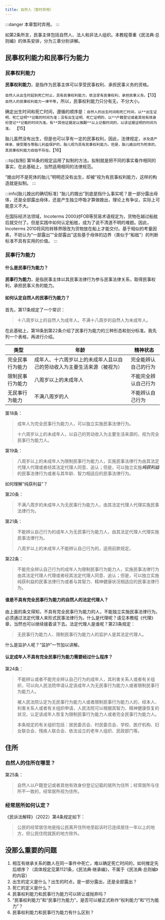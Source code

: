 ```yaml
---
title: 自然人（暂时弃用）
---
```


:::danger
本章暂时弃用。
:::

如第2条所言，民事主体包括自然人、法人和非法人组织。本教程尊重《民法典·总则编》的体系安排，分为三章分别讲解。


## 民事权利能力和民事行为能力

### 民事权利能力

**民事权利能力**，是指作为民事主体可以享受民事权利、承担民事义务的资格。

`自然人从出生时起到死亡时止，具有民事权利能力，依法享有民事权利，承担民事义务。`【13】`自然人的民事权利能力一律平等`，所以，民事权利能力只分有无，不分大小。

确定出生时间和死亡时间，遵循的顺序是：`自然人的出生时间和死亡时间，以**出生证明、死亡证明**记载的时间为准；没有出生证明、死亡证明的，以**户籍登记或者其他有效身份登记**记载的时间为准。有**其他证据足以推翻**以上记载时间的，以该证据证明的时间为准。 `【15】

胎儿虽然没有出生，但是也可以享有一定的民事权利，因此，法律规定，`涉及遗产继承、接受赠与等胎儿利益保护的，胎儿视为具有民事权利能力。但是，胎儿娩出时为死体的，其民事权利能力自始不存在。`【16】

:::tip[拟制]
第16条的规定运用了拟制的方法。拟制就是把不同的事实看作相同的事实，在此基础上，当然适用相同的法律规范。

“娩出时不是死体的胎儿”明明还没有出生，却被“视为有民事权利能力，这样的构造就是拟制。
:::

:::info[胎儿娩出的确切标准]
“胎儿的娩出”到底是指什么事实呢？是一部分露出母体，还是全部露出母体，还是产生独立呼吸才算做娩出，理论上有争议，实际上可能意义不大。

在国际经济法领域，Incoterms 2000对FOB等贸易术语规定为，货物在越过船舷后就交付了。但是实践中如何认定船舷，成为了说不清道不明的难题。因此，Incoterms 2010将风险转移界限改为货物放在船上才能交付。基于相似的考量因素，不妨认为“一部露出”“全部露出”这些基于母体的边界（类似于“船舷”）的判断标准不具有实用的价值。
:::

<!-- 2025/10/27更新，修改为新的方法 -->

### 民事行为能力

#### 什么是民事行为能力？

**民事行为能力**，是指民事主体以其民事法律行为参与民事法律关系，取得民事权利，承担民事义务的能力。

#### 如何认定自然人的民事行为能力？

首先，第17条规定了一个常识：

> 十八周岁以上的自然人为成年人。不满十八周岁的自然人为未成年人。 

在此基础上，第18条到第22条介绍了民事行为能力的三种形态和划分标准。我先列一个表格，再进行介绍。

|类型|年龄|精神状态|
|----|--|-------|
|完全民事行为能力|成年人、十六周岁以上的未成年人且以自己的劳动收入为主要生活来源（被视为）|完全能辨认自己的行为|
|限制民事行为能力|八周岁以上的未成年人|不能完全辨认自己行为|
|无民事行为能力|不满八周岁的人|不能辨认自己行为|

第18条：

> 成年人为完全民事行为能力人，可以独立实施民事法律行为。
>
> 十六周岁以上的未成年人，以自己的劳动收入为主要生活来源的，视为完全民事行为能力人。

第19条：

> 八周岁以上的未成年人为限制民事行为能力人，实施民事法律行为由其法定代理人代理或者经其法定代理人同意、追认；但是，可以独立实施***纯获利益***的民事法律行为或者与其年龄、智力相适应的民事法律行为。

如何理解“纯获利益”？

第20条：

> 不满八周岁的未成年人为无民事行为能力人，由其法定代理人代理实施民事法律行为。

第21条：

> 不能辨认自己行为的成年人为无民事行为能力人，由其法定代理人代理实施民事法律行为。
>
> 八周岁以上的未成年人不能辨认自己行为的，适用前款规定。 

第22条：

> 不能完全辨认自己行为的成年人为限制民事行为能力人，实施民事法律行为由其法定代理人代理或者经其法定代理人同意、追认；但是，可以独立实施纯获利益的民事法律行为或者与其智力、精神健康状况相适应的民事法律行为。 

#### 谁是不具有完全民事行为能力的自然人的法定代理人？

由上面的条文得知，不具有完全民事行为能力的人，不能独立实施民事法律行为。必须通过法定代理人来形式民事法律行为。什么是代理呢？请见本教程《代理》章，当然也可以继续接着读下去。法定代理人是谁呢？第23条规定：

> 无民事行为能力人、限制民事行为能力人的监护人是其法定代理人。 

什么是监护人呢？“监护”一节加以讲解。

#### 认定成年人不具有完全民事行为能力需要经过什么程序？

第24条：

> 不能辨认或者不能完全辨认自己行为的成年人，其利害关系人或者有关组织，可以向人民法院申请认定该成年人为无民事行为能力人或者限制民事行为能力人。
> 
> 被人民法院认定为无民事行为能力人或者限制民事行为能力人的，经本人、利害关系人或者有关组织申请，人民法院可以根据其智力、精神健康恢复的状况，认定该成年人恢复为限制民事行为能力人或者完全民事行为能力人。
>
> 本条规定的有关组织包括：居民委员会、村民委员会、学校、医疗机构、妇女联合会、残疾人联合会、依法设立的老年人组织、民政部门等。 

## 住所

### 自然人的住所在哪里？

第25条：

> 自然人以户籍登记或者其他有效身份登记记载的居所为住所；经常居所与住所不一致的，经常居所视为住所。 

### 经常居所如何认定？

《民诉法解释》（2022）第4条规定如下：

> 公民的经常居住地是指公民离开住所地至起诉时已连续居住一年以上的地方，但公民住院就医的地方除外。

## 没那么重要的问题

1. 相互有继承关系的数人在同一事件中死亡，难以确定死亡时间的，如何推定先后顺序？（具体规定见第1121条，《民法典·继承编》，不属于《民法典·总则编》的内容）
1. 出生的定义是什么？出生的时点，是一部分露出，还是全部露出？
2. 死亡的定义是什么？
2. 民事权利能力和民事行为能力可以转让或抛弃吗？
3. “民事权利能力”和“民事行为能力”，是否可以被正式称作“权利能力”和“行为能力”？
4. 民事权利能力和民事行为能力有什么区别？